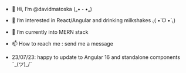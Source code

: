 - 👋 Hi, I’m @davidmatoska („• ֊ •„)
- 👀 I’m interested in React/Angular and drinking milkshakes ৻(  •̀ ᗜ •́  ৻)
- 🌱 I’m currently into MERN stack
- 📫 How to reach me : send me a message

- 23/07/23: happy to update to Angular 16 and standalone components ¯\_(ツ)_/¯

<!---
davidmatoska/davidmatoska is a ✨ special ✨ repository because its `README.md` (this file) appears on your GitHub profile.
You can click the Preview link to take a look at your changes.
--->
